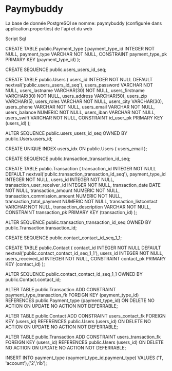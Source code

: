 # Paymybuddy

La base de donnée PostgreSQl se nomme: paymybuddy (configurée dans application.properties) de l'api et du web
 
Script Sql

CREATE TABLE public.Payment_type (
payment_type_id INTEGER NOT NULL,
payment_type VARCHAR NOT NULL,
CONSTRAINT payment_type_pk PRIMARY KEY (payment_type_id)
);

CREATE SEQUENCE public.users_users_id_seq;

CREATE TABLE public.Users (
users_id INTEGER NOT NULL DEFAULT nextval('public.users_users_id_seq'),
users_password VARCHAR NOT NULL,
users_lastname VARCHAR(30) NOT NULL,
users_firstname VARCHAR(30) NOT NULL,
users_address VARCHAR(50),
users_zip VARCHAR(5),
users_roles VARCHAR NOT NULL,
users_city VARCHAR(30),
users_phone VARCHAR NOT NULL,
users_email VARCHAR NOT NULL,
users_balance NUMERIC NOT NULL,
users_iban VARCHAR NOT NULL,
users_swift VARCHAR NOT NULL,
CONSTRAINT id_user_pk PRIMARY KEY (users_id)
);


ALTER SEQUENCE public.users_users_id_seq OWNED BY public.Users.users_id;

CREATE UNIQUE INDEX users_idx
ON public.Users
( users_email );

CREATE SEQUENCE public.transaction_transaction_id_seq;

CREATE TABLE public.Transaction (
transaction_id INTEGER NOT NULL DEFAULT nextval('public.transaction_transaction_id_seq'),
payment_type_id INTEGER NOT NULL,
users_id INTEGER NOT NULL,
transaction_user_receiver_id INTEGER NOT NULL,
transaction_date DATE NOT NULL,
transaction_amount NUMERIC NOT NULL,
transaction_commission_amount NUMERIC NOT NULL,
transaction_total_payment NUMERIC NOT NULL,
transaction_listcontact VARCHAR NOT NULL,
transaction_description VARCHAR NOT NULL,
CONSTRAINT transaction_pk PRIMARY KEY (transaction_id)
);


ALTER SEQUENCE public.transaction_transaction_id_seq OWNED BY public.Transaction.transaction_id;

CREATE SEQUENCE public.contact_contact_id_seq_1_1;

CREATE TABLE public.Contact (
contact_id INTEGER NOT NULL DEFAULT nextval('public.contact_contact_id_seq_1_1'),
users_id INTEGER NOT NULL,
users_received_id INTEGER NOT NULL,
CONSTRAINT contact_pk PRIMARY KEY (contact_id)
);


ALTER SEQUENCE public.contact_contact_id_seq_1_1 OWNED BY public.Contact.contact_id;

ALTER TABLE public.Transaction ADD CONSTRAINT payment_type_transaction_fk
FOREIGN KEY (payment_type_id)
REFERENCES public.Payment_type (payment_type_id)
ON DELETE NO ACTION
ON UPDATE NO ACTION
NOT DEFERRABLE;

ALTER TABLE public.Contact ADD CONSTRAINT users_contact_fk
FOREIGN KEY (users_id)
REFERENCES public.Users (users_id)
ON DELETE NO ACTION
ON UPDATE NO ACTION
NOT DEFERRABLE;

ALTER TABLE public.Transaction ADD CONSTRAINT users_transaction_fk
FOREIGN KEY (users_id)
REFERENCES public.Users (users_id)
ON DELETE NO ACTION
ON UPDATE NO ACTION
NOT DEFERRABLE;

INSERT INTO payment_type (payment_type_id,payment_type) VALUES ('1', 'account'),('2','rib');
